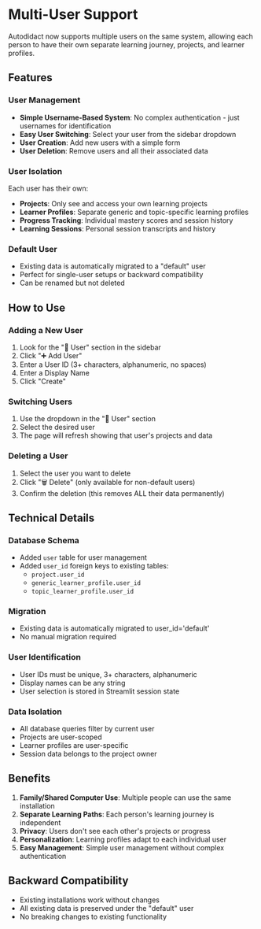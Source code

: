 # Multi-User Support

Autodidact now supports multiple users on the same system, allowing each person to have their own separate learning journey, projects, and learner profiles.

## Features

### User Management
- **Simple Username-Based System**: No complex authentication - just usernames for identification
- **Easy User Switching**: Select your user from the sidebar dropdown
- **User Creation**: Add new users with a simple form
- **User Deletion**: Remove users and all their associated data

### User Isolation
Each user has their own:
- **Projects**: Only see and access your own learning projects
- **Learner Profiles**: Separate generic and topic-specific learning profiles
- **Progress Tracking**: Individual mastery scores and session history
- **Learning Sessions**: Personal session transcripts and history

### Default User
- Existing data is automatically migrated to a "default" user
- Perfect for single-user setups or backward compatibility
- Can be renamed but not deleted

## How to Use

### Adding a New User
1. Look for the "👤 User" section in the sidebar
2. Click "➕ Add User"
3. Enter a User ID (3+ characters, alphanumeric, no spaces)
4. Enter a Display Name
5. Click "Create"

### Switching Users
1. Use the dropdown in the "👤 User" section
2. Select the desired user
3. The page will refresh showing that user's projects and data

### Deleting a User
1. Select the user you want to delete
2. Click "🗑️ Delete" (only available for non-default users)
3. Confirm the deletion (this removes ALL their data permanently)

## Technical Details

### Database Schema
- Added `user` table for user management
- Added `user_id` foreign keys to existing tables:
  - `project.user_id`
  - `generic_learner_profile.user_id`
  - `topic_learner_profile.user_id`

### Migration
- Existing data is automatically migrated to user_id='default'
- No manual migration required

### User Identification
- User IDs must be unique, 3+ characters, alphanumeric
- Display names can be any string
- User selection is stored in Streamlit session state

### Data Isolation
- All database queries filter by current user
- Projects are user-scoped
- Learner profiles are user-specific
- Session data belongs to the project owner

## Benefits

1. **Family/Shared Computer Use**: Multiple people can use the same installation
2. **Separate Learning Paths**: Each person's learning journey is independent
3. **Privacy**: Users don't see each other's projects or progress
4. **Personalization**: Learning profiles adapt to each individual user
5. **Easy Management**: Simple user management without complex authentication

## Backward Compatibility

- Existing installations work without changes
- All existing data is preserved under the "default" user
- No breaking changes to existing functionality